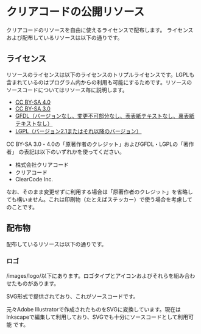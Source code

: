 # クリアコードの公開リソース

クリアコードのリソースを自由に使えるライセンスで配布します。
ライセンスおよび配布しているリソースは以下の通りです。

## ライセンス

リソースのライセンスは以下のライセンスのトリプルライセンスです。LGPLも
含まれているのはプログラム内からの利用も可能にするためです。リソースの
ソースコードについてはリソース毎に説明します。

* [CC BY-SA 4.0](https://creativecommons.org/licenses/by-sa/4.0/)
* [CC BY-SA 3.0](https://creativecommons.org/licenses/by-sa/3.0/)
* [GFDL（バージョンなし、変更不可部分なし、表表紙テキストなし、裏表紙テキストなし）](http://www.gnu.org/copyleft/fdl.html)
* [LGPL（バージョン2.1またはそれ以降のバージョン）](https://www.gnu.org/licenses/lgpl-2.1.html)

CC BY-SA 3.0・4.0の「原著作者のクレジット」およびGFDL・LGPLの「著作者」
の表記は以下のいずれかを使ってください。

* 株式会社クリアコード
* クリアコード
* ClearCode Inc.

なお、そのまま変更せずに利用する場合は「原著作者のクレジット」を省略し
ても構いません。これは印刷物（たとえばステッカー）で使う場合を考慮して
のことです。

## 配布物

配布しているリソースは以下の通りです。

### ロゴ

/images/logo/以下にあります。ロゴタイプとアイコンおよびそれらを組み合わ
せたものがあります。

SVG形式で提供されており、これがソースコードです。

元々Adobe Illustratorで作成されたものをSVGに変換しています。現在は
Inkscapeで編集して利用しており、SVGでも十分にソースコードとして利用可能
です。
